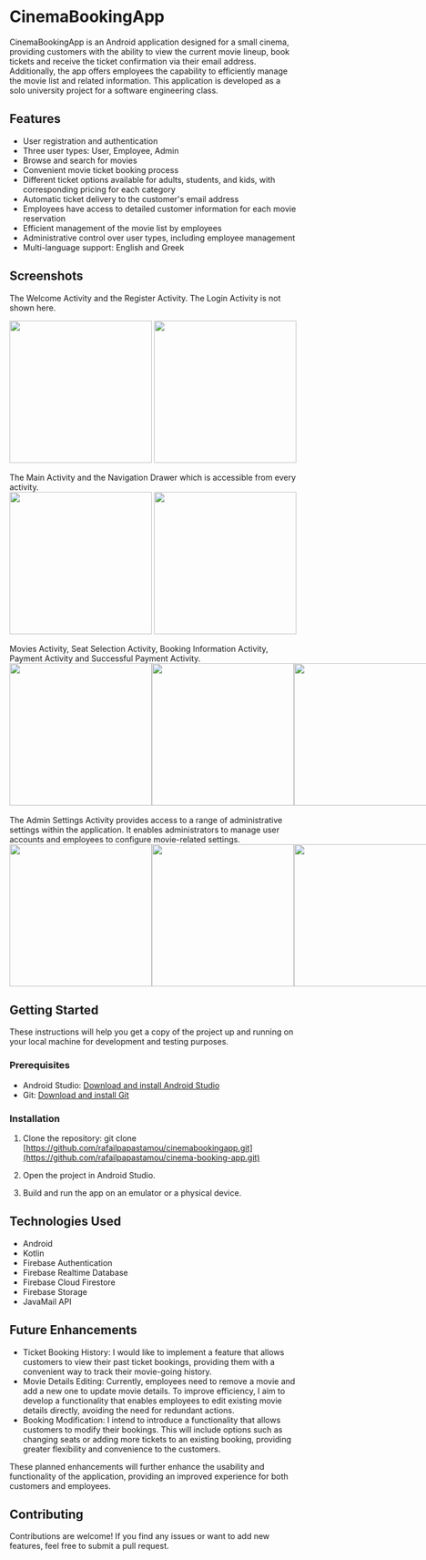 # CinemaBookingApp

CinemaBookingApp is an Android application designed for a small cinema, providing customers with the ability to view the current movie lineup, book tickets and receive the ticket confirmation via their email address. Additionally, the app offers employees the capability to efficiently manage the movie list and related information. This application is developed as a solo university project for a software engineering class.

## Features

- User registration and authentication
- Three user types: User, Employee, Admin
- Browse and search for movies
- Convenient movie ticket booking process
- Different ticket options available for adults, students, and kids, with corresponding pricing for each category
- Automatic ticket delivery to the customer's email address
- Employees have access to detailed customer information for each movie reservation
- Efficient management of the movie list by employees
- Administrative control over user types, including employee management
- Multi-language support: English and Greek

## Screenshots

The Welcome Activity and the Register Activity. The Login Activity is not shown here.
<div style="display: flex; justify-content: space-between;">
  <img src="https://github.com/rafailpapastamou/cinema-booking-app/blob/main/Screenshots/Welcome%20Activity.jpg" width="250">
  <img src="https://github.com/rafailpapastamou/cinema-booking-app/blob/main/Screenshots/Register%20Activity.jpg" width="250">
</div>
<br>
The Main Activity and the Navigation Drawer which is accessible from every activity.
<div style="display: flex; justify-content: space-between;">
  <img src="https://github.com/rafailpapastamou/cinema-booking-app/blob/main/Screenshots/Main%20Activity.jpg" width="250">
  <img src="https://github.com/rafailpapastamou/cinema-booking-app/blob/main/Screenshots/Navigation%20Drawer.jpg" width="250">
</div>
<br>
Movies Activity, Seat Selection Activity, Booking Information Activity, Payment Activity and Successful  Payment Activity.
<div style="display: flex; justify-content: space-between;">
  <img src="https://github.com/rafailpapastamou/cinema-booking-app/blob/main/Screenshots/Movies%20Activity.jpg" width="250">
  <img src="https://github.com/rafailpapastamou/cinema-booking-app/blob/main/Screenshots/Seat%20Selection%20Activity.jpg" width="250">
  <img src="https://github.com/rafailpapastamou/cinema-booking-app/blob/main/Screenshots/Booking%20Information%20Activity.jpg" width="250">
  <img src="https://github.com/rafailpapastamou/cinema-booking-app/blob/main/Screenshots/Payment%20Activity.jpg" width="250">
  <img src="https://github.com/rafailpapastamou/cinema-booking-app/blob/main/Screenshots/Successful%20Payment%20Activity.jpg" width="250">  
</div>
<br>
The Admin Settings Activity provides access to a range of administrative settings within the application. It enables administrators to manage user accounts and employees to configure movie-related settings.<br>
<div style="display: flex; justify-content: space-between;">
  <img src="https://github.com/rafailpapastamou/cinema-booking-app/blob/main/Screenshots/Admin%20Settings%20Activity.jpg" width="250">
  <img src="https://github.com/rafailpapastamou/cinema-booking-app/blob/main/Screenshots/Edit%20Users%20Activity.jpg" width="250">
  <img src="https://github.com/rafailpapastamou/cinema-booking-app/blob/main/Screenshots/Movies%20Section%20Setting.jpg" width="250">
  <img src="https://github.com/rafailpapastamou/cinema-booking-app/blob/main/Screenshots/Add%20a%20New%20Movie%20Setting.jpg" width="250">
  <img src="https://github.com/rafailpapastamou/cinema-booking-app/blob/main/Screenshots/Remove%20a%20Movie%20or%20See%20Sold%20Tickets%20Options.jpg" width="250">
</div>


## Getting Started

These instructions will help you get a copy of the project up and running on your local machine for development and testing purposes.

### Prerequisites

- Android Studio: [Download and install Android Studio](https://developer.android.com/studio)
- Git: [Download and install Git](https://git-scm.com/)

### Installation

1. Clone the repository:
git clone [https://github.com/rafailpapastamou/cinemabookingapp.git](https://github.com/rafailpapastamou/cinema-booking-app.git)

2. Open the project in Android Studio.

3. Build and run the app on an emulator or a physical device.

## Technologies Used

- Android
- Kotlin
- Firebase Authentication
- Firebase Realtime Database
- Firebase Cloud Firestore
- Firebase Storage
- JavaMail API

## Future Enhancements

- Ticket Booking History: I would like to implement a feature that allows customers to view their past ticket bookings, providing them with a convenient way to track their movie-going history.
- Movie Details Editing: Currently, employees need to remove a movie and add a new one to update movie details. To improve efficiency, I aim to develop a functionality that enables employees to edit existing movie details directly, avoiding the need for redundant actions.
- Booking Modification: I intend to introduce a functionality that allows customers to modify their bookings. This will include options such as changing seats or adding more tickets to an existing booking, providing greater flexibility and convenience to the customers.

These planned enhancements will further enhance the usability and functionality of the application, providing an improved experience for both customers and employees.

## Contributing

Contributions are welcome! If you find any issues or want to add new features, feel free to submit a pull request.
